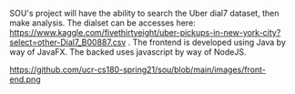 SOU's project will have the ability to search the Uber dial7 dataset, then make analysis. The dialset can be accesses here: https://www.kaggle.com/fivethirtyeight/uber-pickups-in-new-york-city?select=other-Dial7_B00887.csv . The frontend is developed using Java by way of JavaFX. The backed uses javascript by way of NodeJS. 

https://github.com/ucr-cs180-spring21/sou/blob/main/images/front-end.png
